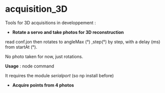 # acquisition_3D

Tools for 3D acquisitions in developpement : 

* **Rotate a servo and take photos for 3D reconstruction**
  
read conf.jon then rotates to angleMax (°) ,step(°) by step, with a delay (ms) from startAt (°).

No photo taken for now, just rotations.

**Usage** : node command

It requires the module *serialport* (so np install  before)
  
* **Acquire points from 4 photos**


